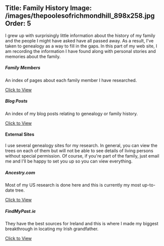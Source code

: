 Title: Family History
Image: /images/thepoolesofrichmondhill_898x258.jpg
Order: 5
---
I grew up with surprisingly little information about the history of my family and
the people I might have asked have all passed away. As a result, I've taken to genealogy
as a way to fill in the gaps. In this part of my web site, I am recording the information
I have found along with personal stories and memories about the family.

<div class="card-deck nav-deck">

<div class="card nav-card">
    <div class="card-header"><h5>Family Members</h5></div>
    <div class="card-body">
        <p class="card-text">An index of pages about each family member I have researched.</p>
    </div>
    <div class="card-footer">
        <a class="stretched-link"
            href="/family-history/people/">Click to View</a>
    </div>
</div>
    
<div class="card nav-card">
    <div class="card-header"><h5>Blog Posts</h5></div>
    <div class="card-body">
        <p class="card-text">An index of my blog posts relating to genealogy or family history.</p>
    </div>
    <div class="card-footer">
        <a class="stretched-link"
            href="/tags/family-history/">Click to View</a>
    </div>
</div>

</div>

#### External Sites

I use several genealogy sites for my research. In general, you can view the trees on each of them but will not be able to see details of living persons without special permission. Of course, if you're part of the family, just email me and I'll be happy
to set you up so you can view everything.

<div class="card-deck nav-deck">

<div class="card nav-card">
    <div class="card-header"><h5>Ancestry.com</h5></div>
    <div class="card-body">
        <p class="card-text">Most of my US research is done here and this is currently my most up-to-date tree.</p>
    </div>
    <div class="card-footer">
        <a class="stretched-link" target="blank"
            href="https://www.ancestry.com/family-tree/tree/171228006/">Click to View</a>
    </div>
</div>

<div class="card nav-card">
    <div class="card-header"><h5>FindMyPast.ie</h5></div>
    <div class="card-body">
        <p class="card-text">They have the best sources for Ireland and this is where I made my biggest breakthrough in locating my Irish grandfather.</p>
    </div>
    <div class="card-footer">
        <a class="stretched-link" target="_blank"
            href="https://tree.findmypast.ie/#/trees/fe950831-9c1b-4310-9509-62fa0e3ae80e/">Click to View</a>
    </div>
</div>

</div>
